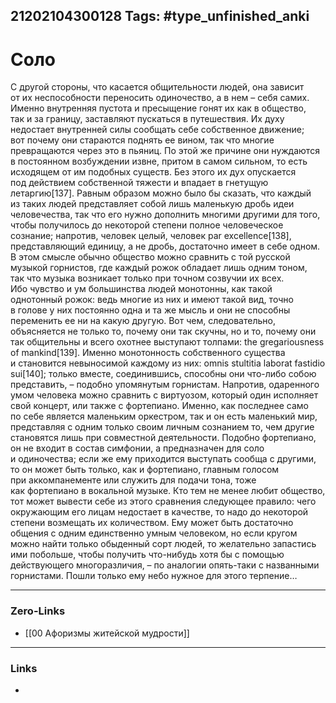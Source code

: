 21202104300128
Tags: #type_unfinished_anki
---
# Соло

С другой стороны, что касается общительности людей, она зависит от их неспособности переносить одиночество, а в нем – себя самих. Именно внутренняя пустота и пресыщение гонят их как в общество, так и за границу, заставляют пускаться в путешествия. Их духу недостает внутренней силы сообщать себе собственное движение; вот почему они стараются поднять ее вином, так что многие превращаются через это в пьяниц. По этой же причине они нуждаются в постоянном возбуждении извне, притом в самом сильном, то есть исходящем от им подобных существ. Без этого их дух опускается под действием собственной тяжести и впадает в гнетущую летаргию[137]. Равным образом можно было бы сказать, что каждый из таких людей представляет собой лишь маленькую дробь идеи человечества, так что его нужно дополнить многими другими для того, чтобы получилось до некоторой степени полное человеческое сознание; напротив, человек целый, человек par excellence[138], представляющий единицу, а не дробь, достаточно имеет в себе одном. В этом смысле обычно общество можно сравнить с той русской музыкой горнистов, где каждый рожок обладает лишь одним тоном, так что музыка возникает только при точном созвучии их всех. Ибо чувство и ум большинства людей монотонны, как такой однотонный рожок: ведь многие из них и имеют такой вид, точно в голове у них постоянно одна и та же мысль и они не способны переменить ее ни на какую другую. Вот чем, следовательно, объясняется не только то, почему они так скучны, но и то, почему они так общительны и всего охотнее выступают толпами: the gregariousness of mankind[139]. Именно монотонность собственного существа и становится невыносимой каждому из них: omnis stultitia laborat fastidio sui[140]; только вместе, соединившись, способны они что-либо собою представить, – подобно упомянутым горнистам. Напротив, одаренного умом человека можно сравнить с виртуозом, который один исполняет свой концерт, или также с фортепиано. Именно, как последнее само по себе является маленьким оркестром, так и он есть маленький мир, представляя с одним только своим личным сознанием то, чем другие становятся лишь при совместной деятельности. Подобно фортепиано, он не входит в состав симфонии, а предназначен для соло и одиночества; если же ему приходится выступать сообща с другими, то он может быть только, как и фортепиано, главным голосом при аккомпанементе или служить для подачи тона, тоже как фортепиано в вокальной музыке. Кто тем не менее любит общество, тот может вывести себе из этого сравнения следующее правило: чего окружающим его лицам недостает в качестве, то надо до некоторой степени возмещать их количеством. Ему может быть достаточно общения с одним единственно умным человеком, но если кругом можно найти только обыденный сорт людей, то желательно запастись ими побольше, чтобы получить что-нибудь хотя бы с помощью действующего многоразличия, – по аналогии опять-таки с названными горнистами. Пошли только ему небо нужное для этого терпение…

---
### Zero-Links
- [[00 Афоризмы житейской мудрости]]
---
### Links
-